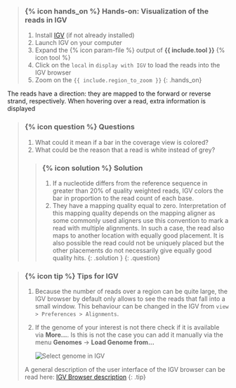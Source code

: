 > ### {% icon hands_on %} Hands-on: Visualization of the reads in IGV
>
> 1. Install [IGV](https://software.broadinstitute.org/software/igv/download) (if not already installed)
> 2. Launch IGV on your computer
> 2. Expand the {% icon param-file %} output of **{{ include.tool }}** {% icon tool %}
> 3. Click on the `local` in `display with IGV` to load the reads into the IGV browser
> 4. Zoom on the `{{ include.region_to_zoom }}`
{: .hands_on}

The reads have a direction: they are mapped to the forward or reverse strand, respectively. When hovering over a read, extra information is displayed

> ### {% icon question %} Questions
> 
> 1. What could it mean if a bar in the coverage view is colored?
> 2. What could be the reason that a read is white instead of grey?
> 
> > ### {% icon solution %} Solution
> > 1. If a nucleotide differs from the reference sequence in greater than 20% of quality weighted reads, IGV colors the bar in proportion to the read count of each base.
> > 2. They have a mapping quality equal to zero. Interpretation of this mapping quality depends on the mapping aligner as some commonly used aligners use this convention to mark a read with multiple alignments. In such a case, the read also maps to another location with equally good placement. It is also possible the read could not be uniquely placed but the other placements do not necessarily give equally good quality hits.
> {: .solution }
{: .question}

> ### {% icon tip %} Tips for IGV
> 1. Because the number of reads over a region can be quite large, the IGV browser by default only allows to see the reads that fall into a small window. This behaviour can be changed in the IGV from `view > Preferences > Alignments`.
> 2. If the genome of your interest is not there check if it is available via **More...**. Is this is not the case you can add it manually via the menu **Genomes** -> **Load Genome from...**
>
>    ![Select genome in IGV](../../images/igv_select_genome.png "Select genome in IGV")
>
> A general description of the user interface of the IGV browser can be read here: [IGV Browser description]({{site.baseurl}}/topics/introduction/tutorials/igv-introduction/tutorial.html)
{: .tip}
